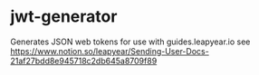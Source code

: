 # jwt-generator
Generates JSON web tokens for use with guides.leapyear.io
see https://www.notion.so/leapyear/Sending-User-Docs-21af27bdd8e945718c2db645a8709f89
